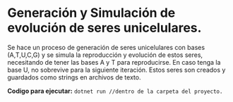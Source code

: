 # Generación y Simulación de evolución de seres unicelulares.
Se hace un proceso de generación de seres unicelulares con bases (A,T,U,C,G) y se simula la reproducción y evolución de estos seres, 
necesitando de tener las bases A y T para reproducirse. En caso tenga la base U, no sobrevive para la siguiente iteración.
Estos seres son creados y guardados como strings en archivos de texto.

**Codigo para ejecutar:**
```dotnet run //dentro de la carpeta del proyecto.```